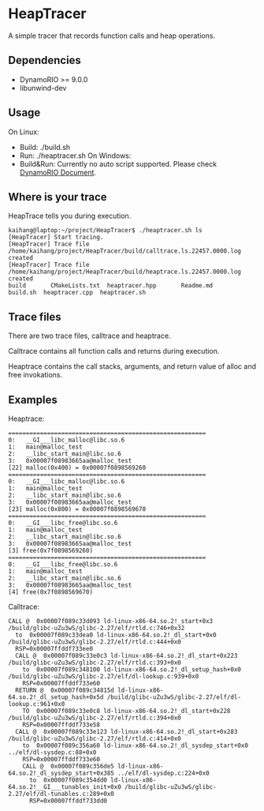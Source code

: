 # HeapTracer
A simple tracer that records function calls and heap operations.
## Dependencies
- DynamoRIO >= 9.0.0
- libunwind-dev
## Usage
On Linux:
- Build: ./build.sh
- Run: ./heaptracer.sh <application>
On Windows:
- Build&Run: Currently no auto script supported. Please check [DynamoRIO Document](https://dynamorio.org/page_build_client.html).

## Where is your trace
HeapTrace tells you during execution.
```
kaihang@laptop:~/project/HeapTracer$ ./heaptracer.sh ls
[HeapTracer] Start tracing.
[HeapTracer] Trace file /home/kaihang/project/HeapTracer/build/calltrace.ls.22457.0000.log created
[HeapTracer] Trace file /home/kaihang/project/HeapTracer/build/heaptrace.ls.22457.0000.log created
build	    CMakeLists.txt  heaptracer.hpp	     Readme.md
build.sh  heaptracer.cpp  heaptracer.sh   
```
## Trace files
There are two trace files, calltrace and heaptrace.

Calltrace contains all function calls and returns during execution.

Heaptrace contains the call stacks, arguments, and return value of alloc and free invokations.  

## Examples
Heaptrace:
```
========================================================
0:   __GI___libc_malloc@libc.so.6
1:   main@malloc_test
2:   __libc_start_main@libc.so.6
3:   0x00007f08983665aa@malloc_test
[22] malloc(0x400) = 0x00007f0898569260
========================================================
0:   __GI___libc_malloc@libc.so.6
1:   main@malloc_test
2:   __libc_start_main@libc.so.6
3:   0x00007f08983665aa@malloc_test
[23] malloc(0x800) = 0x00007f0898569670
========================================================
0:   __GI___libc_free@libc.so.6
1:   main@malloc_test
2:   __libc_start_main@libc.so.6
3:   0x00007f08983665aa@malloc_test
[3] free(0x7f0898569260)
========================================================
0:   __GI___libc_free@libc.so.6
1:   main@malloc_test
2:   __libc_start_main@libc.so.6
3:   0x00007f08983665aa@malloc_test
[4] free(0x7f0898569670)
```
  
Calltrace:
```
CALL @  0x00007f089c33d093 ld-linux-x86-64.so.2!_start+0x3 /build/glibc-uZu3wS/glibc-2.27/elf/rtld.c:746+0x32
  to  0x00007f089c33dea0 ld-linux-x86-64.so.2!_dl_start+0x0 /build/glibc-uZu3wS/glibc-2.27/elf/rtld.c:444+0x0
  RSP=0x00007ffddf733ee0
  CALL @  0x00007f089c33e0c3 ld-linux-x86-64.so.2!_dl_start+0x223 /build/glibc-uZu3wS/glibc-2.27/elf/rtld.c:393+0x0
    to  0x00007f089c348100 ld-linux-x86-64.so.2!_dl_setup_hash+0x0 /build/glibc-uZu3wS/glibc-2.27/elf/dl-lookup.c:939+0x0
    RSP=0x00007ffddf733e60
  RETURN @  0x00007f089c34815d ld-linux-x86-64.so.2!_dl_setup_hash+0x5d /build/glibc-uZu3wS/glibc-2.27/elf/dl-lookup.c:961+0x0
    TO  0x00007f089c33e0c8 ld-linux-x86-64.so.2!_dl_start+0x228 /build/glibc-uZu3wS/glibc-2.27/elf/rtld.c:394+0x0
    RSP=0x00007ffddf733e58
  CALL @  0x00007f089c33e123 ld-linux-x86-64.so.2!_dl_start+0x283 /build/glibc-uZu3wS/glibc-2.27/elf/rtld.c:414+0x0
    to  0x00007f089c356a60 ld-linux-x86-64.so.2!_dl_sysdep_start+0x0 ../elf/dl-sysdep.c:88+0x0
    RSP=0x00007ffddf733e60
    CALL @  0x00007f089c356de5 ld-linux-x86-64.so.2!_dl_sysdep_start+0x385 ../elf/dl-sysdep.c:224+0x0
      to  0x00007f089c354dd0 ld-linux-x86-64.so.2!__GI___tunables_init+0x0 /build/glibc-uZu3wS/glibc-2.27/elf/dl-tunables.c:289+0x0
      RSP=0x00007ffddf733dd0
```
